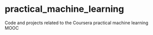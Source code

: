 # practical_machine_learning
Code and projects related to the Coursera practical machine learning MOOC
